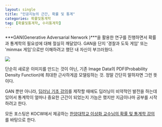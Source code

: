 ```yaml
---
layout: single
title: "인공지능의 근간, 확률 및 통계"
categories: 확률및통계학
tag: [확률및통계학, 수리통계학]
---
```


  ***GAN(Generative Adversarial Nerwork )***을 활용한 연구를 진행하면서 확률과 통계학의 필요성에 대해 절실히 깨달았다. GAN을 단지 '경찰과 도둑 게임' 또는 'minmax 게임'으로만 이해하려고 했던 내 자신이 부끄러웠다.

![]("/assets/images/tiger.jpg")



 단순히 새로운 이미지를 만드는 것이 아닌, 기존 Image Data의 PDF(Probability Density Function)에 최대한 근사하게끔 모델링하는 것. 정말 간단히 말하자면 그런 뜻이다.

 GAN 뿐만 아니라, [딥러닝 기초 강의](https://www.youtube.com/channel/UCWWrL41NmOpmyjhsalMqe4A)를 제작할 때에도 딥러닝이 비약적인 발전을 하는데 있어서 통계학이 얼마나 중요한 근간이 되었는지 가늠은 했지만 지금이나마 공부를 시작하려고 한다.

 모든 포스팅은 KOCW에서 제공하는 [한양대학교 이상화 교수님의 확률 및 통계학 강의](http://www.kocw.net/home/search/kemView.do?kemId=1056974)를 바탕으로 한다.



 
